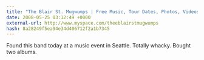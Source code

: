 ```yaml
---
title: "The Blair St. Mugwumps | Free Music, Tour Dates, Photos, Videos"
date: 2008-05-25 03:12:49 +0000
external-url: http://www.myspace.com/theeblairstmugwumps
hash: 8a28249f5ea94e34d406712f2a1b7345
---
```


Found this band today at a music event in Seattle. Totally whacky. Bought two albums. 
